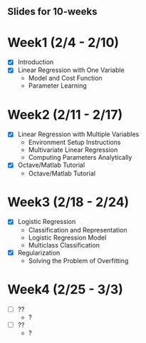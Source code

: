 ## Slides for 10-weeks

# Week1 (2/4 - 2/10)
  - [x] Introduction
  - [x] Linear Regression with One Variable
    - Model and Cost Function
    - Parameter Learning

# Week2 (2/11 - 2/17)
  - [x] Linear Regression with Multiple Variables
    - Environment Setup Instructions
    - Multivariate Linear Regression
    - Computing Parameters Analytically
  - [x] Octave/Matlab Tutorial
    - Octave/Matlab Tutorial

# Week3 (2/18 - 2/24)
  - [x] Logistic Regression
    - Classification and Representation
    - Logistic Regression Model
    - Multiclass Classification
  - [x] Regularization
    - Solving the Problem of Overfitting

# Week4 (2/25 - 3/3)
  - [ ] ??
    - ?
  - [ ] ??
    - ?
